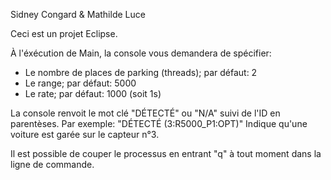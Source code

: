 Sidney Congard & Mathilde Luce

Ceci est un projet Eclipse.

À l'éxécution de Main, la console vous demandera de spécifier: 
  * Le nombre de places de parking (threads); par défaut: 2
  * Le range; par défaut: 5000
  * Le rate; par défaut: 1000 (soit 1s)
 
La console renvoit le mot clé "DÉTECTÉ" ou "N/A" suivi de l'ID en parentèses. Par exemple: "DÉTECTÉ (3:R5000_P1:OPT)" Indique qu'une voiture est garée sur le capteur n°3.
 
Il est possible de couper le processus en entrant "q" à tout moment dans la ligne de commande.
